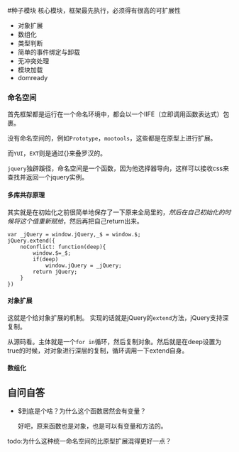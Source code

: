 #种子模块
核心模块，框架最先执行，必须得有很高的可扩展性

- 对象扩展
- 数组化
- 类型判断
- 简单的事件绑定与卸载
- 无冲突处理
- 模块加载
- domready

### 命名空间
首先框架都是运行在一个命名环境中，都会以一个IIFE（立即调用函数表达式）包裹。

没有命名空间的，例如`Prototype`，`mootools`，这些都是在原型上进行扩展。

而`YUI`，`EXT`则是通过{}来叠罗汉的。

`jquery`独辟蹊径，命名空间是一个函数，因为他选择器导向，这样可以接收css来查找并返回一个jquery实例。

#### 多库共存原理
其实就是在初始化之前很简单地保存了一下原来全局里的$，然后在自己初始化的时候将这个值重新赋给$，然后再把自己return出来。

```
var _jQuery = window.jQuery,_$ = window.$;
jQuery.extend({
	noConflict: function(deep){
		window.$=_$;
		if(deep)
			window.jQuery = _jQuery;
		return jQuery;
	}
})
```

#### 对象扩展
这就是个给对象扩展的机制。
实现的话就是jQuery的`extend`方法，jQuery支持深复制。

从源码看。主体就是一个`for in`循环，然后复制对象。然后就是在deep设置为true的时候，对对象进行深层的复制，循环调用一下extend自身。

#### 数组化







## 自问自答
- $到底是个啥？为什么这个函数居然会有变量？

	好吧，原来函数也是对象，也是可以有变量和方法的。

todo:为什么这种统一命名空间的比原型扩展混得更好一点？